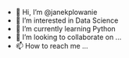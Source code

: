 - 👋 Hi, I’m @janekplowanie
- 👀 I’m interested in Data Science
- 🌱 I’m currently learning Python
- 💞️ I’m looking to collaborate on ...
- 📫 How to reach me ...

<!---
janekplowanie/janekplowanie is a ✨ special ✨ repository because its `README.md` (this file) appears on your GitHub profile.
You can click the Preview link to take a look at your changes.
--->

